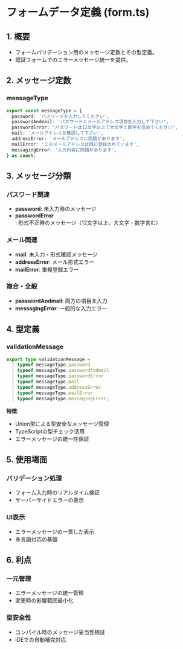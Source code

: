 # フォームデータ定義 (form.ts)

## 1. 概要

- フォームバリデーション用のメッセージ定数とその型定義。
- 認証フォームでのエラーメッセージ統一を提供。

## 2. メッセージ定数

### messageType
```typescript
export const messageType = {
  password: 'パスワードを入力してください',
  passwordAndmail: 'パスワードとメールアドレス項目を入力して下さい',
  passwordError: 'パスワードは12文字以上で大文字と数字を含めてください',
  mail: 'メールアドレスを確認して下さい',
  addressError: 'メールアドレスに問題があります',
  mailError: 'このメールアドレスは既に登録されています',
  messagingError: '入力内容に問題があります',
} as const;
```

## 3. メッセージ分類

### パスワード関連
- **password**: 未入力時のメッセージ
- **passwordError**: 形式不正時のメッセージ（12文字以上、大文字・数字含む）

### メール関連
- **mail**: 未入力・形式確認メッセージ
- **addressError**: メール形式エラー
- **mailError**: 重複登録エラー

### 複合・全般
- **passwordAndmail**: 両方の項目未入力
- **messagingError**: 一般的な入力エラー

## 4. 型定義

### validationMessage
```typescript
export type validationMessage =
  | typeof messageType.password
  | typeof messageType.passwordAndmail
  | typeof messageType.passwordError
  | typeof messageType.mail
  | typeof messageType.addressError
  | typeof messageType.mailError
  | typeof messageType.messagingError;
```

**特徴**:
- Union型による型安全なメッセージ管理
- TypeScriptの型チェック活用
- エラーメッセージの統一性保証

## 5. 使用場面

### バリデーション処理
- フォーム入力時のリアルタイム検証
- サーバーサイドエラーの表示

### UI表示
- エラーメッセージの一貫した表示
- 多言語対応の基盤

## 6. 利点

### 一元管理
- エラーメッセージの統一管理
- 変更時の影響範囲最小化

### 型安全性
- コンパイル時のメッセージ妥当性検証
- IDEでの自動補完対応